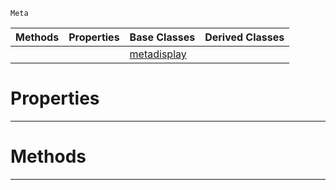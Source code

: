  `Meta`

|Methods|Properties|Base Classes|Derived Classes|
|---|---|---|---|
| | |[metadisplay](https://github.com/PlasmaEngine/PlasmaDocs/blob/master/code_reference/class_reference/metadisplay.markdown)| |


 #  Properties


---  
 #  Methods


---  
 

 